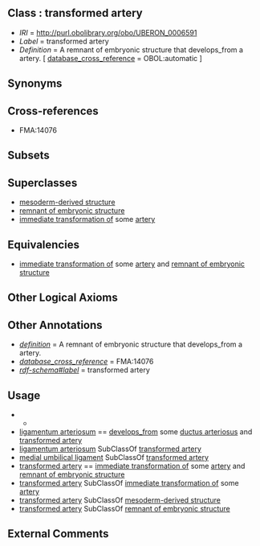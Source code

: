 
## Class : transformed artery

 * *IRI* = http://purl.obolibrary.org/obo/UBERON_0006591
 * *Label* = transformed artery
 * *Definition* = A remnant of embryonic structure that develops_from a artery. [ [database_cross_reference](../../ef/oboInOwl#hasDbXref.md) = OBOL:automatic ]

## Synonyms


## Cross-references

 * FMA:14076

## Subsets


## Superclasses

 * [mesoderm-derived structure](../../UBERON/20/UBERON_0004120.md)
 * [remnant of embryonic structure](../../UBERON/90/UBERON_0006590.md)
 * [immediate transformation of](../../RO/95/RO_0002495.md) some [artery](../../UBERON/37/UBERON_0001637.md)

## Equivalencies

 * [immediate transformation of](../../RO/95/RO_0002495.md) some [artery](../../UBERON/37/UBERON_0001637.md) and [remnant of embryonic structure](../../UBERON/90/UBERON_0006590.md)

## Other Logical Axioms


## Other Annotations

 * *[definition](../../IAO/15/IAO_0000115.md)* = A remnant of embryonic structure that develops_from a artery.
 * *[database_cross_reference](../../ef/oboInOwl#hasDbXref.md)* = FMA:14076
 * *[rdf-schema#label](../../el/rdf-schema#label.md)* = transformed artery

## Usage

 * -
 * [ligamentum arteriosum](../../UBERON/42/UBERON_0007642.md) == [develops_from](../../RO/02/RO_0002202.md) some [ductus arteriosus](../../UBERON/40/UBERON_0005440.md) and [transformed artery](../../UBERON/91/UBERON_0006591.md)
 * [ligamentum arteriosum](../../UBERON/42/UBERON_0007642.md) SubClassOf [transformed artery](../../UBERON/91/UBERON_0006591.md)
 * [medial umbilical ligament](../../UBERON/07/UBERON_0006607.md) SubClassOf [transformed artery](../../UBERON/91/UBERON_0006591.md)
 * [transformed artery](../../UBERON/91/UBERON_0006591.md) == [immediate transformation of](../../RO/95/RO_0002495.md) some [artery](../../UBERON/37/UBERON_0001637.md) and [remnant of embryonic structure](../../UBERON/90/UBERON_0006590.md)
 * [transformed artery](../../UBERON/91/UBERON_0006591.md) SubClassOf [immediate transformation of](../../RO/95/RO_0002495.md) some [artery](../../UBERON/37/UBERON_0001637.md)
 * [transformed artery](../../UBERON/91/UBERON_0006591.md) SubClassOf [mesoderm-derived structure](../../UBERON/20/UBERON_0004120.md)
 * [transformed artery](../../UBERON/91/UBERON_0006591.md) SubClassOf [remnant of embryonic structure](../../UBERON/90/UBERON_0006590.md)

## External Comments


